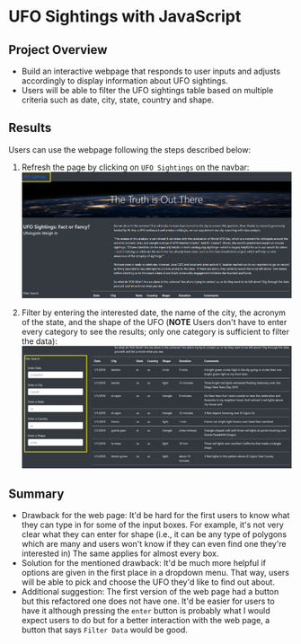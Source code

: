 # UFO Sightings with JavaScript

## Project Overview

- Build an interactive webpage that responds to user inputs and adjusts accordingly to display information about UFO sightings.
- Users will be able to filter the UFO sightings table based on multiple criteria such as date, city, state, country and shape.

## Results

Users can use the webpage following the steps described below:

1. Refresh the page by clicking on `UFO Sightings` on the navbar:
   ![](static/img/navbar.png)

2. Filter by entering the interested date, the name of the city, the acronym of the state, and the shape of the UFO (**NOTE** Users don't have to enter every category to see the results; only one category is sufficient to filter the data):
   ![](static/img/filter_data.png)

## Summary

- Drawback for the web page: It'd be hard for the first users to know what they can type in for some of the input boxes. For example, it's not very clear what they can enter for shape (i.e., it can be any type of polygons which are many and users won't know if they can even find one they're interested in) The same applies for almost every box.
- Solution for the mentioned drawback: It'd be much more helpful if options are given in the first place in a dropdown menu. That way, users will be able to pick and choose the UFO they'd like to find out about.
- Additional suggestion: The first version of the web page had a button but this refactored one does not have one. It'd be easier for users to have it although pressing the `enter` button is probably what I would expect users to do but for a better interaction with the web page, a button that says `Filter Data` would be good.

